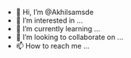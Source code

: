 - 👋 Hi, I’m @Akhilsamsde
- 👀 I’m interested in ...
- 🌱 I’m currently learning ...
- 💞️ I’m looking to collaborate on ...
- 📫 How to reach me ...

<!---
Akhilsamsde/Akhilsamsde is a ✨ special ✨ repository because its `README.md` (this file) appears on your GitHub profile.
You can click the Preview link to take a look at your changes.
--->

